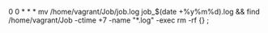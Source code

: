 0 0 * * * mv /home/vagrant/Job/job.log job_$(date +%y%m%d).log && find /home/vagrant/Job -ctime +7 -name "*.log" -exec rm -rf {} \;
